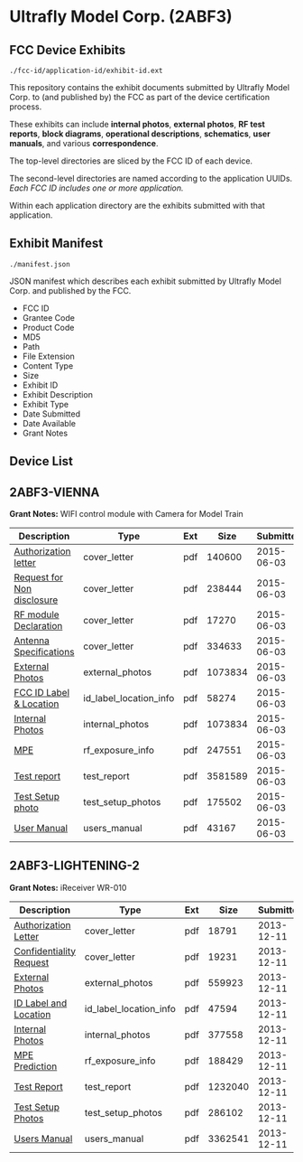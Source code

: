 # Ultrafly Model Corp. (2ABF3)
## FCC Device Exhibits

```
./fcc-id/application-id/exhibit-id.ext
```

This repository contains the exhibit documents submitted by Ultrafly Model Corp. to (and published by) the FCC as part of the device certification process.

These exhibits can include **internal photos**, **external photos**, **RF test reports**, **block diagrams**, **operational descriptions**, **schematics**, **user manuals**, and various **correspondence**.

The top-level directories are sliced by the FCC ID of each device.

The second-level directories are named according to the application UUIDs. *Each FCC ID includes one or more application.*

Within each application directory are the exhibits submitted with that application. 

## Exhibit Manifest

```
./manifest.json
```

JSON manifest which describes each exhibit submitted by Ultrafly Model Corp. and published by the FCC.

- FCC ID
- Grantee Code
- Product Code
- MD5
- Path
- File Extension
- Content Type
- Size
- Exhibit ID
- Exhibit Description
- Exhibit Type
- Date Submitted
- Date Available
- Grant Notes

## Device List
## 2ABF3-VIENNA
**Grant Notes:** WIFI control module with Camera for Model Train

| Description | Type | Ext | Size | Submitted | Available |
| ----------- | ---- | --- | ---- | --------- | --------- |
| [Authorization letter](2ABF3-VIENNA/45bc283c7ecce955600bd69de0a767bd/2634485.pdf) | cover_letter | pdf | 140600 | 2015-06-03 | 2015-06-03 |
| [Request for Non disclosure](2ABF3-VIENNA/45bc283c7ecce955600bd69de0a767bd/2634486.pdf) | cover_letter | pdf | 238444 | 2015-06-03 | 2015-06-03 |
| [RF module Declaration](2ABF3-VIENNA/45bc283c7ecce955600bd69de0a767bd/2634487.pdf) | cover_letter | pdf | 17270 | 2015-06-03 | 2015-06-03 |
| [Antenna Specifications](2ABF3-VIENNA/45bc283c7ecce955600bd69de0a767bd/2634491.pdf) | cover_letter | pdf | 334633 | 2015-06-03 | 2015-06-03 |
| [External Photos](2ABF3-VIENNA/45bc283c7ecce955600bd69de0a767bd/2634494.pdf) | external_photos | pdf | 1073834 | 2015-06-03 | 2015-06-03 |
| [FCC ID Label & Location](2ABF3-VIENNA/45bc283c7ecce955600bd69de0a767bd/2634492.pdf) | id_label_location_info | pdf | 58274 | 2015-06-03 | 2015-06-03 |
| [Internal Photos](2ABF3-VIENNA/45bc283c7ecce955600bd69de0a767bd/2634494.pdf) | internal_photos | pdf | 1073834 | 2015-06-03 | 2015-06-03 |
| [MPE](2ABF3-VIENNA/45bc283c7ecce955600bd69de0a767bd/2634484.pdf) | rf_exposure_info | pdf | 247551 | 2015-06-03 | 2015-06-03 |
| [Test report](2ABF3-VIENNA/45bc283c7ecce955600bd69de0a767bd/2634483.pdf) | test_report | pdf | 3581589 | 2015-06-03 | 2015-06-03 |
| [Test Setup photo](2ABF3-VIENNA/45bc283c7ecce955600bd69de0a767bd/2634495.pdf) | test_setup_photos | pdf | 175502 | 2015-06-03 | 2015-06-03 |
| [User Manual](2ABF3-VIENNA/45bc283c7ecce955600bd69de0a767bd/2634496.pdf) | users_manual | pdf | 43167 | 2015-06-03 | 2015-06-03 |
## 2ABF3-LIGHTENING-2
**Grant Notes:** iReceiver WR-010

| Description | Type | Ext | Size | Submitted | Available |
| ----------- | ---- | --- | ---- | --------- | --------- |
| [Authorization Letter](2ABF3-LIGHTENING-2/0945f77129df6896b67c116b16789251/2139850.pdf) | cover_letter | pdf | 18791 | 2013-12-11 | 2013-12-11 |
| [Confidentiality Request](2ABF3-LIGHTENING-2/0945f77129df6896b67c116b16789251/2139851.pdf) | cover_letter | pdf | 19231 | 2013-12-11 | 2013-12-11 |
| [External Photos](2ABF3-LIGHTENING-2/0945f77129df6896b67c116b16789251/2139853.pdf) | external_photos | pdf | 559923 | 2013-12-11 | 2013-12-11 |
| [ID Label and Location](2ABF3-LIGHTENING-2/0945f77129df6896b67c116b16789251/2139854.pdf) | id_label_location_info | pdf | 47594 | 2013-12-11 | 2013-12-11 |
| [Internal Photos](2ABF3-LIGHTENING-2/0945f77129df6896b67c116b16789251/2139855.pdf) | internal_photos | pdf | 377558 | 2013-12-11 | 2013-12-11 |
| [MPE Prediction](2ABF3-LIGHTENING-2/0945f77129df6896b67c116b16789251/2139858.pdf) | rf_exposure_info | pdf | 188429 | 2013-12-11 | 2013-12-11 |
| [Test Report](2ABF3-LIGHTENING-2/0945f77129df6896b67c116b16789251/2139861.pdf) | test_report | pdf | 1232040 | 2013-12-11 | 2013-12-11 |
| [Test Setup Photos](2ABF3-LIGHTENING-2/0945f77129df6896b67c116b16789251/2139860.pdf) | test_setup_photos | pdf | 286102 | 2013-12-11 | 2013-12-11 |
| [Users Manual](2ABF3-LIGHTENING-2/0945f77129df6896b67c116b16789251/2139862.pdf) | users_manual | pdf | 3362541 | 2013-12-11 | 2013-12-11 |
